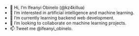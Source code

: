 - 👋 Hi, I’m Ifeanyi Obinelo (@kz4killua)
- 👀 I’m interested in artificial intelligence and machine learning.
- 🌱 I’m currently learning backend web development.
- 💞️ I’m looking to collaborate on machine learning projects.
- 📫 Tweet me @ifeanyi_obinelo.

<!---
kz4killua/kz4killua is a ✨ special ✨ repository because its `README.md` (this file) appears on your GitHub profile.
You can click the Preview link to take a look at your changes.
--->
